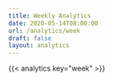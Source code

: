 ```yaml
---
title: Weekly Analytics
date: 2020-05-14T08:00:00
url: /analytics/week
draft: false
layout: analytics
---
```


{{< analytics key="week" >}}

